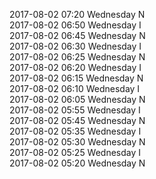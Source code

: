 2017-08-02 07:20 Wednesday  N  
2017-08-02 06:50 Wednesday  I  
2017-08-02 06:45 Wednesday  N  
2017-08-02 06:30 Wednesday  I  
2017-08-02 06:25 Wednesday  N  
2017-08-02 06:20 Wednesday  I  
2017-08-02 06:15 Wednesday  N  
2017-08-02 06:10 Wednesday  I  
2017-08-02 06:05 Wednesday  N  
2017-08-02 05:55 Wednesday  I  
2017-08-02 05:45 Wednesday  N  
2017-08-02 05:35 Wednesday  I  
2017-08-02 05:30 Wednesday  N  
2017-08-02 05:25 Wednesday  I  
2017-08-02 05:20 Wednesday  N  
